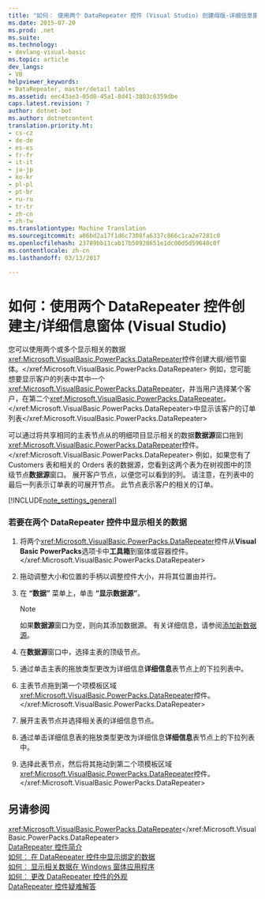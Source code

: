 ```yaml
---
title: "如何︰ 使用两个 DataRepeater 控件 (Visual Studio) 创建母版-详细信息窗体 |Microsoft 文档"
ms.date: 2015-07-20
ms.prod: .net
ms.suite: 
ms.technology:
- devlang-visual-basic
ms.topic: article
dev_langs:
- VB
helpviewer_keywords:
- DataRepeater, master/detail tables
ms.assetid: eec43ae3-05d8-45a1-8d41-3803c6359dbe
caps.latest.revision: 7
author: dotnet-bot
ms.author: dotnetcontent
translation.priority.ht:
- cs-cz
- de-de
- es-es
- fr-fr
- it-it
- ja-jp
- ko-kr
- pl-pl
- pt-br
- ru-ru
- tr-tr
- zh-cn
- zh-tw
ms.translationtype: Machine Translation
ms.sourcegitcommit: a06bd2a17f1d6c7308fa6337c866c1ca2e7281c0
ms.openlocfilehash: 23789bb11cab17b50928651e1dc00d5d59640c0f
ms.contentlocale: zh-cn
ms.lasthandoff: 03/13/2017

---
```

# <a name="how-to-create-a-masterdetail-form-by-using-two-datarepeater-controls-visual-studio"></a>如何：使用两个 DataRepeater 控件创建主/详细信息窗体 (Visual Studio)
您可以使用两个或多个显示相关的数据<xref:Microsoft.VisualBasic.PowerPacks.DataRepeater>控件创建大纲/细节窗体。</xref:Microsoft.VisualBasic.PowerPacks.DataRepeater> 例如，您可能想要显示客户的列表中其中一个<xref:Microsoft.VisualBasic.PowerPacks.DataRepeater>，并当用户选择某个客户，在第二个<xref:Microsoft.VisualBasic.PowerPacks.DataRepeater>。</xref:Microsoft.VisualBasic.PowerPacks.DataRepeater>中显示该客户的订单列表</xref:Microsoft.VisualBasic.PowerPacks.DataRepeater>  
  
 可以通过将共享相同的主表节点从的明细项目显示相关的数据**数据源**窗口拖到<xref:Microsoft.VisualBasic.PowerPacks.DataRepeater>控件。</xref:Microsoft.VisualBasic.PowerPacks.DataRepeater> 例如，如果您有了 Customers 表和相关的 Orders 表的数据源，您看到这两个表为在树视图中的顶级节点**数据源**窗口。 展开客户节点，以便您可以看到的列。 请注意，在列表中的最后一列表示订单表的可展开节点。 此节点表示客户的相关的订单。  
  
[!INCLUDE[note_settings_general](~/includes/note-settings-general-md.md)]  
  
### <a name="to-display-related-data-in-two-datarepeater-controls"></a>若要在两个 DataRepeater 控件中显示相关的数据  
  
1.  将两个<xref:Microsoft.VisualBasic.PowerPacks.DataRepeater>控件从**Visual Basic PowerPacks**选项卡中**工具箱**到窗体或容器控件。</xref:Microsoft.VisualBasic.PowerPacks.DataRepeater>  
  
2.  拖动调整大小和位置的手柄以调整控件大小，并将其位置由并行。  
  
3.  在 **“数据”** 菜单上，单击 **“显示数据源”**。  
  
    > [!NOTE]
    >  如果**数据源**窗口为空，则向其添加数据源。 有关详细信息，请参阅[添加新数据源](https://docs.microsoft.com/visualstudio/data-tools/add-new-data-sources)。  
  
4.  在**数据源**窗口中，选择主表的顶级节点。  
  
5.  通过单击主表的拖放类型更改为详细信息**详细信息**表节点上的下拉列表中。  
  
6.  主表节点拖到第一个项模板区域<xref:Microsoft.VisualBasic.PowerPacks.DataRepeater>控件。</xref:Microsoft.VisualBasic.PowerPacks.DataRepeater>  
  
7.  展开主表节点并选择相关表的详细信息节点。  
  
8.  通过单击详细信息表的拖放类型更改为详细信息**详细信息**表节点上的下拉列表中。  
  
9. 选择此表节点，然后将其拖动到第二个项模板区域<xref:Microsoft.VisualBasic.PowerPacks.DataRepeater>控件。</xref:Microsoft.VisualBasic.PowerPacks.DataRepeater>  
  
## <a name="see-also"></a>另请参阅  
 <xref:Microsoft.VisualBasic.PowerPacks.DataRepeater></xref:Microsoft.VisualBasic.PowerPacks.DataRepeater>   
 [DataRepeater 控件简介](../../../visual-basic/developing-apps/windows-forms/introduction-to-the-datarepeater-control-visual-studio.md)   
 [如何︰ 在 DataRepeater 控件中显示绑定的数据](../../../visual-basic/developing-apps/windows-forms/how-to-display-bound-data-in-a-datarepeater-control-visual-studio.md)   
 [如何︰ 显示相关数据在 Windows 窗体应用程序](http://msdn.microsoft.com/library/60b1f1ec-6257-42ab-83f0-06d54ed364fd)   
 [如何︰ 更改 DataRepeater 控件的外观](../../../visual-basic/developing-apps/windows-forms/how-to-change-the-appearance-of-a-datarepeater-control-visual-studio.md)   
 [DataRepeater 控件疑难解答](../../../visual-basic/developing-apps/windows-forms/troubleshooting-the-datarepeater-control-visual-studio.md)
